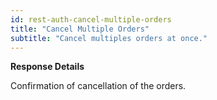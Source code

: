 ```yaml
---
id: rest-auth-cancel-multiple-orders
title: "Cancel Multiple Orders"
subtitle: "Cancel multiples orders at once."
---
```


**Response Details**

Confirmation of cancellation of the orders.
